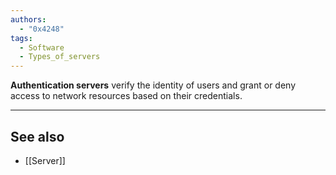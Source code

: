 ```yaml
---
authors: 
  - "0x4248"
tags:
  - Software
  - Types_of_servers
---
```

**Authentication servers** verify the identity of users and grant or deny access to network resources based on their credentials.

---
## See also
- [[Server]]